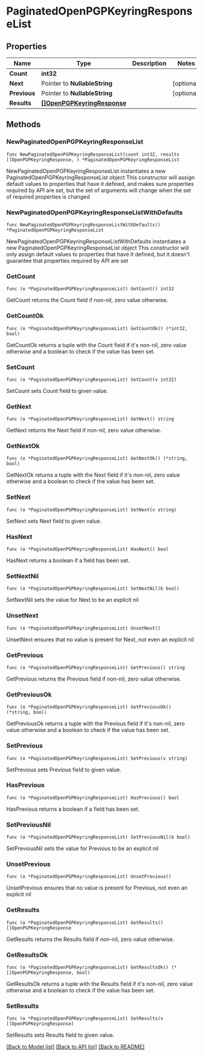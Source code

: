 # PaginatedOpenPGPKeyringResponseList

## Properties

Name | Type | Description | Notes
------------ | ------------- | ------------- | -------------
**Count** | **int32** |  | 
**Next** | Pointer to **NullableString** |  | [optional] 
**Previous** | Pointer to **NullableString** |  | [optional] 
**Results** | [**[]OpenPGPKeyringResponse**](OpenPGPKeyringResponse.md) |  | 

## Methods

### NewPaginatedOpenPGPKeyringResponseList

`func NewPaginatedOpenPGPKeyringResponseList(count int32, results []OpenPGPKeyringResponse, ) *PaginatedOpenPGPKeyringResponseList`

NewPaginatedOpenPGPKeyringResponseList instantiates a new PaginatedOpenPGPKeyringResponseList object
This constructor will assign default values to properties that have it defined,
and makes sure properties required by API are set, but the set of arguments
will change when the set of required properties is changed

### NewPaginatedOpenPGPKeyringResponseListWithDefaults

`func NewPaginatedOpenPGPKeyringResponseListWithDefaults() *PaginatedOpenPGPKeyringResponseList`

NewPaginatedOpenPGPKeyringResponseListWithDefaults instantiates a new PaginatedOpenPGPKeyringResponseList object
This constructor will only assign default values to properties that have it defined,
but it doesn't guarantee that properties required by API are set

### GetCount

`func (o *PaginatedOpenPGPKeyringResponseList) GetCount() int32`

GetCount returns the Count field if non-nil, zero value otherwise.

### GetCountOk

`func (o *PaginatedOpenPGPKeyringResponseList) GetCountOk() (*int32, bool)`

GetCountOk returns a tuple with the Count field if it's non-nil, zero value otherwise
and a boolean to check if the value has been set.

### SetCount

`func (o *PaginatedOpenPGPKeyringResponseList) SetCount(v int32)`

SetCount sets Count field to given value.


### GetNext

`func (o *PaginatedOpenPGPKeyringResponseList) GetNext() string`

GetNext returns the Next field if non-nil, zero value otherwise.

### GetNextOk

`func (o *PaginatedOpenPGPKeyringResponseList) GetNextOk() (*string, bool)`

GetNextOk returns a tuple with the Next field if it's non-nil, zero value otherwise
and a boolean to check if the value has been set.

### SetNext

`func (o *PaginatedOpenPGPKeyringResponseList) SetNext(v string)`

SetNext sets Next field to given value.

### HasNext

`func (o *PaginatedOpenPGPKeyringResponseList) HasNext() bool`

HasNext returns a boolean if a field has been set.

### SetNextNil

`func (o *PaginatedOpenPGPKeyringResponseList) SetNextNil(b bool)`

 SetNextNil sets the value for Next to be an explicit nil

### UnsetNext
`func (o *PaginatedOpenPGPKeyringResponseList) UnsetNext()`

UnsetNext ensures that no value is present for Next, not even an explicit nil
### GetPrevious

`func (o *PaginatedOpenPGPKeyringResponseList) GetPrevious() string`

GetPrevious returns the Previous field if non-nil, zero value otherwise.

### GetPreviousOk

`func (o *PaginatedOpenPGPKeyringResponseList) GetPreviousOk() (*string, bool)`

GetPreviousOk returns a tuple with the Previous field if it's non-nil, zero value otherwise
and a boolean to check if the value has been set.

### SetPrevious

`func (o *PaginatedOpenPGPKeyringResponseList) SetPrevious(v string)`

SetPrevious sets Previous field to given value.

### HasPrevious

`func (o *PaginatedOpenPGPKeyringResponseList) HasPrevious() bool`

HasPrevious returns a boolean if a field has been set.

### SetPreviousNil

`func (o *PaginatedOpenPGPKeyringResponseList) SetPreviousNil(b bool)`

 SetPreviousNil sets the value for Previous to be an explicit nil

### UnsetPrevious
`func (o *PaginatedOpenPGPKeyringResponseList) UnsetPrevious()`

UnsetPrevious ensures that no value is present for Previous, not even an explicit nil
### GetResults

`func (o *PaginatedOpenPGPKeyringResponseList) GetResults() []OpenPGPKeyringResponse`

GetResults returns the Results field if non-nil, zero value otherwise.

### GetResultsOk

`func (o *PaginatedOpenPGPKeyringResponseList) GetResultsOk() (*[]OpenPGPKeyringResponse, bool)`

GetResultsOk returns a tuple with the Results field if it's non-nil, zero value otherwise
and a boolean to check if the value has been set.

### SetResults

`func (o *PaginatedOpenPGPKeyringResponseList) SetResults(v []OpenPGPKeyringResponse)`

SetResults sets Results field to given value.



[[Back to Model list]](../README.md#documentation-for-models) [[Back to API list]](../README.md#documentation-for-api-endpoints) [[Back to README]](../README.md)


